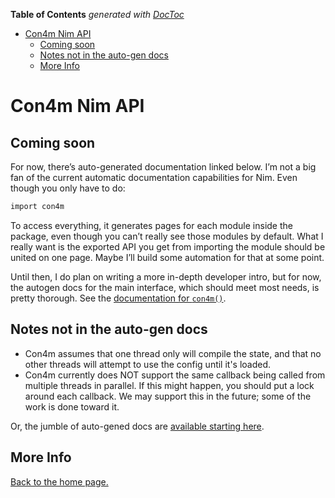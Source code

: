 <!-- START doctoc generated TOC please keep comment here to allow auto update -->
<!-- DON'T EDIT THIS SECTION, INSTEAD RE-RUN doctoc TO UPDATE -->
**Table of Contents**  *generated with [DocToc](https://github.com/thlorenz/doctoc)*

- [Con4m Nim API](#con4m-nim-api)
  - [Coming soon](#coming-soon)
  - [Notes not in the auto-gen docs](#notes-not-in-the-auto-gen-docs)
  - [More Info](#more-info)

<!-- END doctoc generated TOC please keep comment here to allow auto update -->

# Con4m Nim API

## Coming soon

For now, there’s auto-generated documentation linked below. I’m not a big fan of the current automatic documentation capabilities for Nim.  Even though you only have to do:

```bash
import con4m
```

To access everything, it generates pages for each module inside the package, even though you can’t really see those modules by default.  What I really want is the exported API you get from importing  the module should be united on one page.  Maybe I’ll build some automation for that at some point.

Until then, I do plan on writing a more in-depth developer intro, but for now, the autogen docs for the main interface, which should meet most needs, is pretty thorough.  See the [documentation for `con4m()`](con4m/codegen.html).

## Notes not in the auto-gen docs
- Con4m assumes that one thread only will compile the state, and that no other threads will attempt to use the config until it's loaded.
- Con4m currently does NOT support the same callback being called from multiple threads in parallel.  If this might happen, you should put a lock around each callback.  We may support this in the future; some of the work is done toward it.

Or, the jumble of auto-gened docs are [available starting here](con4m.html).

## More Info

[Back to the home page.](https://github.com/crashappsec/con4m)
